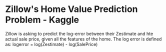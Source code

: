 # Zillow's Home Value Prediction Problem - Kaggle

Zillow is asking to predict the log-error between their Zestimate and hte actual sale price, given all the features of the home. The log error is defined as:
    logerror = log(Zestimate) - log(SalePrice)

